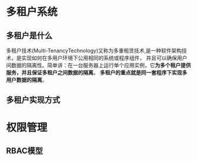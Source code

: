 # 多租户系统

## 多租户是什么
多租户技术(Multi-TenancyTechnology)又称为多重租赁技术,是一种软件架构技术，是实现如何在多用户环境下公用相同的系统或程序组件，
并且可以确保用户间数据的隔离性。简单讲：在一台服务器上运行单个应用实例，它**为多个租户提供服务，并且保证多租户之间数据的隔离**。
**多租户的重点就是同一套程序下实现多用户数据的隔离**。

## 多租户实现方式

# 权限管理

## RBAC模型
